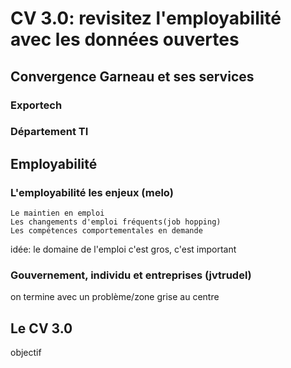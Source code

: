 # CV 3.0: revisitez l'employabilité avec les données ouvertes

## Convergence Garneau et ses services


### Exportech

### Département TI


## Employabilité

### L'employabilité les enjeux (melo)
	Le maintien en emploi
	Les changements d'emploi fréquents(job hopping)
	Les compétences comportementales en demande

  idée: le domaine de l'emploi c'est gros, c'est important

### Gouvernement, individu et entreprises (jvtrudel)

on termine avec un problème/zone grise au centre

## Le CV 3.0

objectif 
